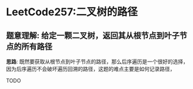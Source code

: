# LeetCode257:二叉树的路径

## 题意理解: 给定一颗二叉树，返回其从根节点到叶子节点的所有路径

**思路**: 既然要获取从根节点到叶子节点的路径，那么后序遍历是一个很好的选择，因为后序遍历不会破坏遍历回溯的路径，这题的难点主要是如何记录路径，

TODO

```java

```
